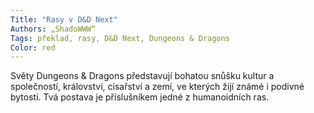 ```yaml
---
Title: "Rasy v D&D Next"
Authors: „ShadoWWW“
Tags: překlad, rasy, D&D Next, Dungeons & Dragons
Color: red
---
```

Světy Dungeons & Dragons představují bohatou
snůšku kultur a společností, království, císařství
a zemí, ve kterých žijí známé i podivné
bytosti. Tvá postava je příslušníkem jedné z humanoidních
ras.
